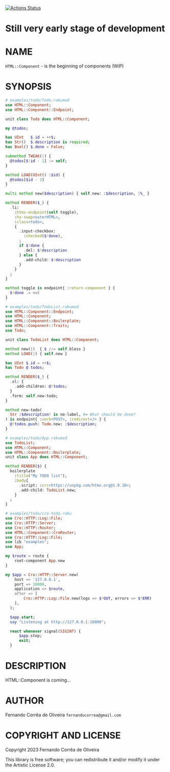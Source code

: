 [![Actions Status](https://github.com/FCO/HTML-Component/actions/workflows/test.yml/badge.svg)](https://github.com/FCO/HTML-Component/actions)

Still very early stage of development
=====================================

NAME
====

`HTML::Component` - is the beginning of components (WiP)

SYNOPSIS
========

```raku
# examples/todo/Todo.rakumod
use HTML::Component;
use HTML::Component::Endpoint;

unit class Todo does HTML::Component;

my @todos;

has UInt   $.id = ++$;
has Str()  $.description is required;
has Bool() $.done = False;

submethod TWEAK(|) {
  @todos[$!id - 1] := self;
}

method LOAD(UInt() :$id) {
  @todos[$id - 1]
}

multi method new($description) { self.new: :$description, |%_ }

method RENDER($_) {
  .li:
    :htmx-endpoint(self.toggle),
    :hx-swap<outerHTML>,
    :class<todo>,
    {
      .input-checkbox:
        :checked($!done),
      ;
      if $!done {
        .del: $!description
      } else {
        .add-child: $!description
      }
    }
  ;
}

method toggle is endpoint{ :return-component } {
  $!done .= not
}
```

```raku
# examples/todo/TodoList.rakumod
use HTML::Component::Endpoint;
use HTML::Component;
use HTML::Component::Boilerplate;
use HTML::Component::Traits;
use Todo;

unit class TodoList does HTML::Component;

method new(|)  { $ //= self.bless }
method LOAD(|) { self.new }

has UInt $.id = ++$;
has Todo @.todos;

method RENDER($_) {
  .ol: {
    .add-children: @!todos;
  }
  .form: self.new-todo;
}

method new-todo(
  Str :$description! is no-label, #= What should be done?
) is endpoint{ :verb<POST>, :redirect</> } {
  @!todos.push: Todo.new: :$description;
}
```

```raku
# examples/todo/App.rakumod
use TodoList;
use HTML::Component;
use HTML::Component::Boilerplate;
unit class App does HTML::Component;

method RENDER($) {
  boilerplate
    :title("My TODO list"),
    :body{
      .script: :src<https://unpkg.com/htmx.org@1.9.10>;
      .add-child: TodoList.new;
    }
  ;
}
```

```raku
# examples/todo/cro-todo.raku
use Cro::HTTP::Log::File;
use Cro::HTTP::Server;
use Cro::HTTP::Router;
use HTML::Component::CroRouter;
use Cro::HTTP::Log::File;
use lib "examples";
use App;

my $route = route {
    root-component App.new
}

my $app = Cro::HTTP::Server.new(
    host => '127.0.0.1',
    port => 10000,
    application => $route,
    after => [
        Cro::HTTP::Log::File.new(logs => $*OUT, errors => $*ERR)
    ],
  );

  $app.start;
  say "Listening at http://127.0.0.1:10000";

  react whenever signal(SIGINT) {
      $app.stop;
      exit;
  }
```

DESCRIPTION
===========

HTML::Component is coming...

AUTHOR
======

Fernando Corrêa de Oliveira `fernandocorrea@gmail.com`

COPYRIGHT AND LICENSE
=====================

Copyright 2023 Fernando Corrêa de Oliveira

This library is free software; you can redistribute it and/or modify it under the Artistic License 2.0.

